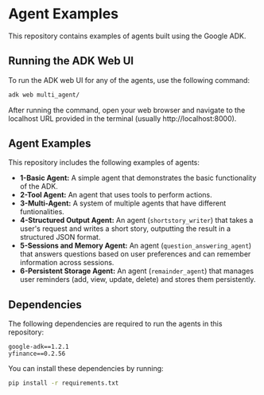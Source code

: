 # Agent Examples

This repository contains examples of agents built using the Google ADK.

## Running the ADK Web UI

To run the ADK web UI for any of the agents, use the following command:

```bash
adk web multi_agent/
```

After running the command, open your web browser and navigate to the localhost URL provided in the terminal (usually http://localhost:8000).

## Agent Examples

This repository includes the following examples of agents:

* **1-Basic Agent:** A simple agent that demonstrates the basic functionality of the ADK.
* **2-Tool Agent:** An agent that uses tools to perform actions.
* **3-Multi-Agent:** A system of multiple agents that have different funtionalities.
* **4-Structured Output Agent:** An agent (`shortstory_writer`) that takes a user's request and writes a short story, outputting the result in a structured JSON format.
* **5-Sessions and Memory Agent:** An agent (`question_answering_agent`) that answers questions based on user preferences and can remember information across sessions.
* **6-Persistent Storage Agent:** An agent (`remainder_agent`) that manages user reminders (add, view, update, delete) and stores them persistently.

## Dependencies

The following dependencies are required to run the agents in this repository:

```
google-adk==1.2.1
yfinance==0.2.56
```

You can install these dependencies by running:

```bash
pip install -r requirements.txt
```
